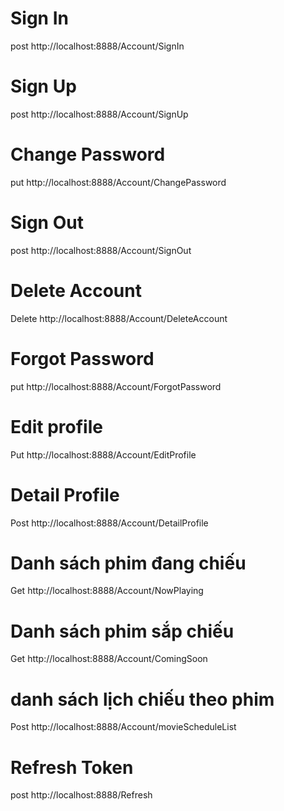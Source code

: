 # Sign In

post http://localhost:8888/Account/SignIn

# Sign Up

post http://localhost:8888/Account/SignUp

# Change Password

put http://localhost:8888/Account/ChangePassword

# Sign Out

post http://localhost:8888/Account/SignOut

# Delete Account

Delete http://localhost:8888/Account/DeleteAccount

# Forgot Password

put http://localhost:8888/Account/ForgotPassword

# Edit profile

Put http://localhost:8888/Account/EditProfile

# Detail Profile

Post http://localhost:8888/Account/DetailProfile

# Danh sách phim đang chiếu

Get http://localhost:8888/Account/NowPlaying

# Danh sách phim sắp chiếu

Get http://localhost:8888/Account/ComingSoon

# danh sách lịch chiếu theo phim

Post http://localhost:8888/Account/movieScheduleList

# Refresh Token

post http://localhost:8888/Refresh
